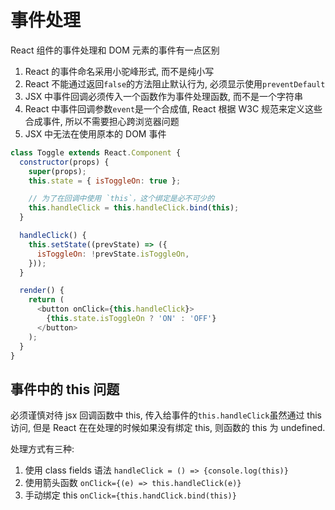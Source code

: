 # 事件处理

React 组件的事件处理和 DOM 元素的事件有一点区别

1. React 的事件命名采用小驼峰形式, 而不是纯小写
2. React 不能通过返回`false`的方法阻止默认行为, 必须显示使用`preventDefault`
3. JSX 中事件回调必须传入一个函数作为事件处理函数, 而不是一个字符串
4. React 中事件回调参数`event`是一个合成值, React 根据 W3C 规范来定义这些合成事件, 所以不需要担心跨浏览器问题
5. JSX 中无法在使用原本的 DOM 事件

```js
class Toggle extends React.Component {
  constructor(props) {
    super(props);
    this.state = { isToggleOn: true };

    // 为了在回调中使用 `this`，这个绑定是必不可少的
    this.handleClick = this.handleClick.bind(this);
  }

  handleClick() {
    this.setState((prevState) => ({
      isToggleOn: !prevState.isToggleOn,
    }));
  }

  render() {
    return (
      <button onClick={this.handleClick}>
        {this.state.isToggleOn ? 'ON' : 'OFF'}
      </button>
    );
  }
}
```

## 事件中的 this 问题

必须谨慎对待 jsx 回调函数中 this, 传入给事件的`this.handleClick`虽然通过 this 访问, 但是 React 在在处理的时候如果没有绑定 this, 则函数的 this 为 undefined.

处理方式有三种:

1. 使用 class fields 语法 `handleClick = () => {console.log(this)}`
2. 使用箭头函数 `onClick={(e) => this.handleClick(e)}`
3. 手动绑定 this `onClick={this.handClick.bind(this)}`
